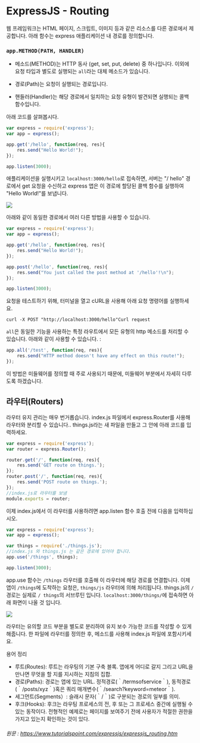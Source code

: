# ExpressJS - Routing

웹 프레임워크는 HTML 페이지, 스크립트, 이미지 등과 같은 리소스를 다른 경로에서 제공합니다. 아래 함수는 express 애플리케이션 내 경로를 정의합니다.

### `app.METHOD(PATH, HANDLER)`
* 메소드(METHOD)는 HTTP 동사 (get, set, put, delete) 중 하나입니다. 이외에  요청 타입과 별도로 실행되는 `all`라는 대체 메소드가 있습니다.

* 경로(Path)는 요청이 실행되는 경로입니다.

* 핸들러(Handler)는 해당 경로에서 일치하는 요청 유형이 발견되면 실행되는 콜백 함수입니다.

아래 코드를 살펴봅시다. 
```javascript
var express = require('express');
var app = express();

app.get('/hello', function(req, res){
	res.send("Hello World!");
});

app.listen(3000);
```
애플리케이션을 실행시키고 `localhost:3000/hello`로 접속하면, 서버는 "/ hello" 경로에서 get 요청을 수신하고 express 앱은 이 경로에 할당된 콜백 함수를 실행하여 "Hello World!"를 보냅니다.

[<img src="https://www.tutorialspoint.com/expressjs/images/routing_hello.jpg">](https://www.tutorialspoint.com/expressjs/images/routing_hello.jpg)

아래와 같이 동일한 경로에서 여러 다른 방법을 사용할 수 있습니다. 

```javascript
var express = require('express');
var app = express();

app.get('/hello', function(req, res){
	res.send("Hello World!");
});

app.post('/hello', function(req, res){
	res.send("You just called the post method at '/hello'!\n");
});

app.listen(3000);
```

요청을 테스트하기 위해, 터미널을 열고 cURL을 사용해 아래 요청 명령어를 실행하세요.

```
curl -X POST "http://localhost:3000/hello"Curl request
```
`all`은 동일한 기능을 사용하는 특정 라우트에서 모든 유형의 http 메소드를 처리할 수 있습니다. 아래와 같이 사용할 수 있습니다. :

```javascript
app.all('/test', function(req, res){
	res.send("HTTP method doesn't have any effect on this route!");
});
```

이 방법은 미들웨어를 정의할 때 주로 사용되기 때문에, 미들웨어 부분에서 자세히 다루도록 하겠습니다.

## 라우터(Routers)
라우터 유지 관리는 매우 번거롭습니다. index.js 파일에서 express.Router를 사용해 라우터와 분리할 수 있습니다.. things.js라는 새 파일을 만들고 그 안에 아래 코드를 입력하세요.

```javascript
var express = require('express');
var router = express.Router();

router.get('/', function(req, res){
	res.send('GET route on things.');
});
router.post('/', function(req, res){
	res.send('POST route on things.');
});
//index.js로 라우터를 보냄
module.exports = router;
```

이제 index.js에서 이 라우터를 사용하려면 app.listen 함수 호출 전에 다음을 입력하십시오.
```javascript
var express = require('express');
var app = express();

var things = require('./things.js'); 
//index.js 와 things.js 는 같은 경로에 있어야 합니다.
app.use('/things', things); 

app.listen(3000);
```
app.use 함수는 `/things` 라우터를 호출해 이 라우터에 해당 경로를 연결합니다. 이제 앱이 `/things`에 도착하는 요청은, `things/js` 라우터에 의해 처리됩니다. things.js의 `/`경로는 실제로 `/ things`의 서브루틴 입니다. `localhost:3000/things/`에 접속하면 아래 화면이 나올 것 입니다.


[<img src="https://www.tutorialspoint.com/expressjs/images/router_things.jpg">](https://www.tutorialspoint.com/expressjs/images/router_things.jpg)

라우터는 유의할 코드 부분을 별도로 분리하여 유지 보수 가능한 코드를 작성할 수 있게 해줍니다. 한 파일에 라우터를 정의한 후, 메소드를 사용해 index.js 파일에 포함시키세요.

용어 정리
* 루트(Routes): 루트는 라우팅의 기본 구축 블록. 앱에게 어디로 갈지 그리고 URL을 만나면 무엇을 할 지를 지시하는 지침의 집합.
* 경로(Paths): 경로는 앱에 있는 URL. 정적경로(｀/termsofservice｀), 동적경로(｀/posts/xyz｀)혹은 쿼리 매개변수(｀/search?keyword=meteor｀).
* 세그먼트(Segments）: 슬래시 문자(｀/｀)로 구분되는 경로의 일부를 의미.
* 후크(Hooks): 후크는 라우팅 프로세스의 전, 후 또는 그 프로세스 중간에 실행될 수 있는 동작이다. 전형적인 예제로는 페이지를 보여주기 전에 사용자가 적절한 권한을 가지고 있는지 확인하는 것이 있다.


###### 원문 : https://www.tutorialspoint.com/expressjs/expressjs_routing.htm